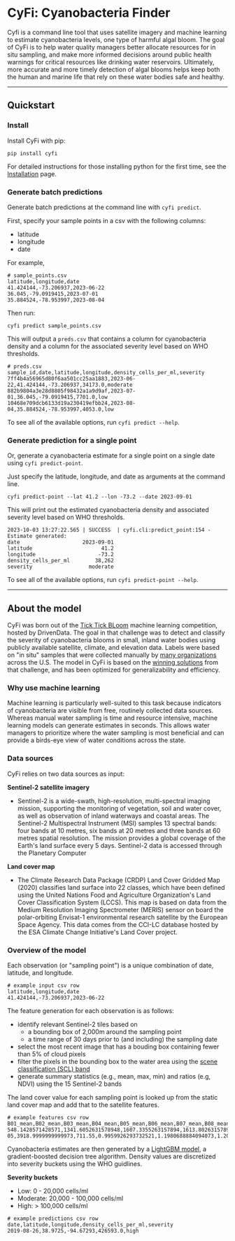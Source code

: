 # CyFi: Cyanobacteria Finder

Cyfi is a command line tool that uses satellite imagery and machine learning to estimate cyanobacteria levels, one type of harmful algal bloom. The goal of CyFi is to help water quality managers better allocate resources for in situ sampling, and make more informed decisions around public health warnings for critical resources like drinking water reservoirs. Ultimately, more accurate and more timely detection of algal blooms helps keep both the human and marine life that rely on these water bodies safe and healthy.

------
## Quickstart

### Install

Install CyFi with pip:

```
pip install cyfi
```

For detailed instructions for those installing python for the first time, see the [Installation](installation.md) page.

### Generate batch predictions

Generate batch predictions at the command line with `cyfi predict`.

First, specify your sample points in a csv with the following columns:

* latitude
* longitude
* date

For example,

```
# sample_points.csv
latitude,longitude,date
41.424144,-73.206937,2023-06-22
36.045,-79.0919415,2023-07-01
35.884524,-78.953997,2023-08-04
```

Then run:
```
cyfi predict sample_points.csv
```

This will output a `preds.csv` that contains a column for cyanobacteria density and a column for the associated severity level based on WHO thresholds.
```
# preds.csv
sample_id,date,latitude,longitude,density_cells_per_ml,severity
7ff4b4a56965d80f6aa501cc25aa1883,2023-06-22,41.424144,-73.206937,34173.0,moderate
882b9804a3e28d8805f98432a1a9d9af,2023-07-01,36.045,-79.0919415,7701.0,low
10468e709dcb6133d19a230419efbb24,2023-08-04,35.884524,-78.953997,4053.0,low
```

To see all of the available options, run `cyfi predict --help`.

### Generate prediction for a single point

Or, generate a cyanobacteria estimate for a single point on a single date using `cyfi predict-point`.

Just specify the latitude, longitude, and date as arguments at the command line.

```
cyfi predict-point --lat 41.2 --lon -73.2 --date 2023-09-01
```

This will print out the estimated cyanobacteria density and associated severity level based on WHO thresholds.

```
2023-10-03 13:27:22.565 | SUCCESS  | cyfi.cli:predict_point:154 - Estimate generated:
date                    2023-09-01
latitude                      41.2
longitude                    -73.2
density_cells_per_ml        38,262
severity                  moderate
```

To see all of the available options, run `cyfi predict-point --help`.

------

## About the model

CyFi was born out of the [Tick Tick BLoom](https://www.drivendata.org/competitions/143/tick-tick-bloom/) machine learning competition, hosted by DrivenData. The goal in that challenge was to detect and classify the severity of cyanobacteria blooms in small, inland water bodies using publicly available satellite, climate, and elevation data. Labels were based on "in situ" samples that were collected manually by [many organizations](https://www.drivendata.org/competitions/143/tick-tick-bloom/page/651/#about-the-project-team) across the U.S. The model in CyFi is based on the [winning solutions](https://github.com/drivendataorg/tick-tick-bloom) from that challenge, and has been optimized for generalizability and efficiency.

### Why use machine learning

Machine learning is particularly well-suited to this task because indicators of cyanobacteria are visible from free, routinely collected data sources. Whereas manual water sampling is time and resource intensive, machine learning models can generate estimates in seconds. This allows water managers to prioritize where the water sampling is most beneficial and can provide a birds-eye view of water conditions across the state.

### Data sources

CyFi relies on two data sources as input:

**Sentinel-2 satellite imagery**

*  Sentinel-2 is a wide-swath, high-resolution, multi-spectral imaging mission, supporting the monitoring of vegetation, soil and water cover, as well as observation of inland waterways and coastal areas. The Sentinel-2 Multispectral Instrument (MSI) samples 13 spectral bands: four bands at 10 metres, six bands at 20 metres and three bands at 60 metres spatial resolution. The mission provides a global coverage of the Earth's land surface every 5 days. Sentinel-2 data is accessed through the Planetary Computer

**Land cover map**

* The Climate Research Data Package (CRDP) Land Cover Gridded Map (2020) classifies land surface into 22 classes, which have been defined using the United Nations Food and Agriculture Organization's Land Cover Classification System (LCCS). This map is based on data from the Medium Resolution Imaging Spectrometer (MERIS) sensor on board the polar-orbiting Envisat-1 environmental research satellite by the European Space Agency. This data comes from the CCI-LC database hosted by the ESA Climate Change Initiative's Land Cover project.

### Overview of the model

Each observation (or "sampling point") is a unique combination of date, latitude, and longitude.

```
# example input csv row
latitude,longitude,date
41.424144,-73.206937,2023-06-22
```

The feature generation for each observation is as follows:

- identify relevant Sentinel-2 tiles based on
    - a bounding box of 2,000m around the sampling point
    - a time range of 30 days prior to (and including) the sampling date
- select the most recent image that has a bouding box containing fewer than 5% of cloud pixels
- filter the pixels in the bounding box to the water area using the [scene classification (SCL) band]()
- generate summary statistics (e.g., mean, max, min) and ratios (e.g, NDVI) using the 15 Sentinel-2 bands

The land cover value for each sampling point is looked up from the static land cover map and add that to the satellite features.

```
# example features csv row
B01_mean,B02_mean,B03_mean,B04_mean,B05_mean,B06_mean,B07_mean,B08_mean,B09_mean,B11_mean,B12_mean,B8A_mean,WVP_mean,AOT_mean,percent_water,green95th,green5th,green_red_ratio,green_blue_ratio,red_blue_ratio,green95th_blue_ratio,green5th_blue_ratio,NDVI_B04,NDVI_B05,NDVI_B06,NDVI_B07,AOT_range,month,days_before_sample,land_cover
548.1428571428571,1341.6052631578948,1607.3355263157894,1613.8026315789473,234.0,287.6666666666667,265.3333333333333,2929.2960526315787,3316.714285714286,362.6666666666667,153.33333333333334,171.66666666666666,1742.828947368421,76.0,7.138607971445568e-05,3918.9999999999973,711.55,0.9959926293732521,1.1980688884094073,1.2028893117043604,2.921127478864673,0.5303720994095839,0.2895586278203927,0.8520530509274761,0.8211563566211183,0.8338878778871611,0.0,5,6,130
```

Cyanobacteria estimates are then generated by a [LightGBM model](https://github.com/microsoft/LightGBM), a gradient-boosted decision tree algorithm. Density values are discretized into severity buckets using the WHO guidlines.

**Severity buckets**  

- Low: 0 - 20,000 cells/ml
- Moderate: 20,000 - 100,000 cells/ml
- High: > 100,000 cells/ml

```
# example predictions csv row
date,latitude,longitude,density_cells_per_ml,severity
2019-08-26,38.9725,-94.67293,426593.0,high
```
